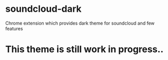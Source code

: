 # soundcloud-dark

Chrome extension which provides dark theme for soundcloud and few features

# This theme is still work in progress..